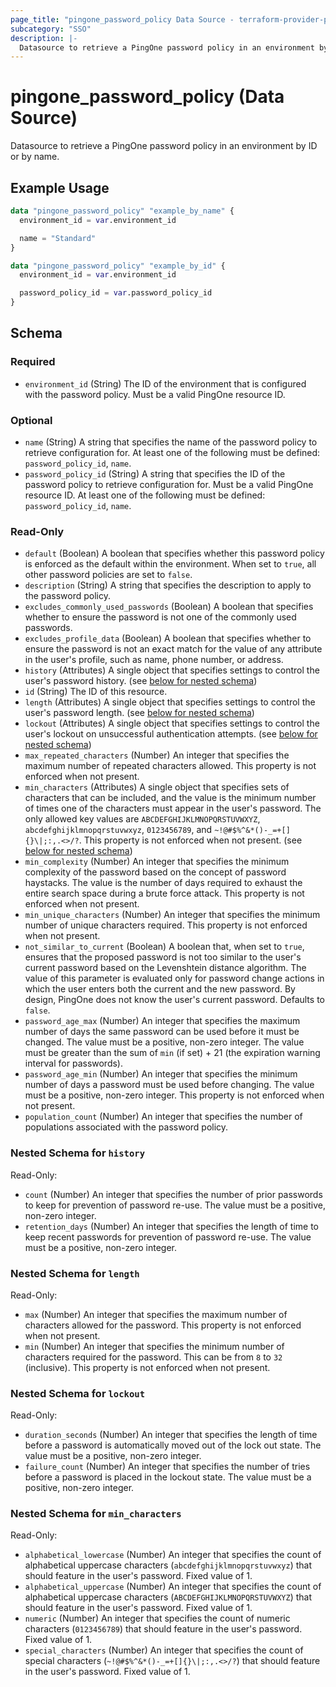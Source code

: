 ```yaml
---
page_title: "pingone_password_policy Data Source - terraform-provider-pingone"
subcategory: "SSO"
description: |-
  Datasource to retrieve a PingOne password policy in an environment by ID or by name.
---
```


# pingone_password_policy (Data Source)

Datasource to retrieve a PingOne password policy in an environment by ID or by name.

## Example Usage

```terraform
data "pingone_password_policy" "example_by_name" {
  environment_id = var.environment_id

  name = "Standard"
}

data "pingone_password_policy" "example_by_id" {
  environment_id = var.environment_id

  password_policy_id = var.password_policy_id
}
```

<!-- schema generated by tfplugindocs -->
## Schema

### Required

- `environment_id` (String) The ID of the environment that is configured with the password policy.  Must be a valid PingOne resource ID.

### Optional

- `name` (String) A string that specifies the name of the password policy to retrieve configuration for.  At least one of the following must be defined: `password_policy_id`, `name`.
- `password_policy_id` (String) A string that specifies the ID of the password policy to retrieve configuration for.  Must be a valid PingOne resource ID.  At least one of the following must be defined: `password_policy_id`, `name`.

### Read-Only

- `default` (Boolean) A boolean that specifies whether this password policy is enforced as the default within the environment. When set to `true`, all other password policies are set to `false`.
- `description` (String) A string that specifies the description to apply to the password policy.
- `excludes_commonly_used_passwords` (Boolean) A boolean that specifies whether to ensure the password is not one of the commonly used passwords.
- `excludes_profile_data` (Boolean) A boolean that specifies whether to ensure the password is not an exact match for the value of any attribute in the user's profile, such as name, phone number, or address.
- `history` (Attributes) A single object that specifies settings to control the user's password history. (see [below for nested schema](#nestedatt--history))
- `id` (String) The ID of this resource.
- `length` (Attributes) A single object that specifies settings to control the user's password length. (see [below for nested schema](#nestedatt--length))
- `lockout` (Attributes) A single object that specifies settings to control the user's lockout on unsuccessful authentication attempts. (see [below for nested schema](#nestedatt--lockout))
- `max_repeated_characters` (Number) An integer that specifies the maximum number of repeated characters allowed. This property is not enforced when not present.
- `min_characters` (Attributes) A single object that specifies sets of characters that can be included, and the value is the minimum number of times one of the characters must appear in the user's password. The only allowed key values are `ABCDEFGHIJKLMNOPQRSTUVWXYZ`, `abcdefghijklmnopqrstuvwxyz`, `0123456789`, and `~!@#$%^&*()-_=+[]{}\|;:,.<>/?`. This property is not enforced when not present. (see [below for nested schema](#nestedatt--min_characters))
- `min_complexity` (Number) An integer that specifies the minimum complexity of the password based on the concept of password haystacks. The value is the number of days required to exhaust the entire search space during a brute force attack. This property is not enforced when not present.
- `min_unique_characters` (Number) An integer that specifies the minimum number of unique characters required. This property is not enforced when not present.
- `not_similar_to_current` (Boolean) A boolean that, when set to `true`, ensures that the proposed password is not too similar to the user's current password based on the Levenshtein distance algorithm. The value of this parameter is evaluated only for password change actions in which the user enters both the current and the new password. By design, PingOne does not know the user's current password.  Defaults to `false`.
- `password_age_max` (Number) An integer that specifies the maximum number of days the same password can be used before it must be changed. The value must be a positive, non-zero integer.  The value must be greater than the sum of `min` (if set) + 21 (the expiration warning interval for passwords).
- `password_age_min` (Number) An integer that specifies the minimum number of days a password must be used before changing. The value must be a positive, non-zero integer. This property is not enforced when not present.
- `population_count` (Number) An integer that specifies the number of populations associated with the password policy.

<a id="nestedatt--history"></a>
### Nested Schema for `history`

Read-Only:

- `count` (Number) An integer that specifies the number of prior passwords to keep for prevention of password re-use. The value must be a positive, non-zero integer.
- `retention_days` (Number) An integer that specifies the length of time to keep recent passwords for prevention of password re-use. The value must be a positive, non-zero integer.


<a id="nestedatt--length"></a>
### Nested Schema for `length`

Read-Only:

- `max` (Number) An integer that specifies the maximum number of characters allowed for the password. This property is not enforced when not present.
- `min` (Number) An integer that specifies the minimum number of characters required for the password. This can be from `8` to `32` (inclusive). This property is not enforced when not present.


<a id="nestedatt--lockout"></a>
### Nested Schema for `lockout`

Read-Only:

- `duration_seconds` (Number) An integer that specifies the length of time before a password is automatically moved out of the lock out state. The value must be a positive, non-zero integer.
- `failure_count` (Number) An integer that specifies the number of tries before a password is placed in the lockout state. The value must be a positive, non-zero integer.


<a id="nestedatt--min_characters"></a>
### Nested Schema for `min_characters`

Read-Only:

- `alphabetical_lowercase` (Number) An integer that specifies the count of alphabetical uppercase characters (`abcdefghijklmnopqrstuvwxyz`) that should feature in the user's password.  Fixed value of 1.
- `alphabetical_uppercase` (Number) An integer that specifies the count of alphabetical uppercase characters (`ABCDEFGHIJKLMNOPQRSTUVWXYZ`) that should feature in the user's password.  Fixed value of 1.
- `numeric` (Number) An integer that specifies the count of numeric characters (`0123456789`) that should feature in the user's password.  Fixed value of 1.
- `special_characters` (Number) An integer that specifies the count of special characters (`~!@#$%^&*()-_=+[]{}\|;:,.<>/?`) that should feature in the user's password.  Fixed value of 1.
